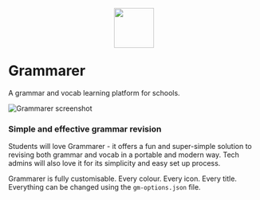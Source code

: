 <p align="center">
<img src="https://image.ibb.co/e1jeGT/icon_800x800.png" width="80" style="margin-bottom:-10px">
<h1>Grammarer</h1>
</p>


A grammar and vocab learning platform for schools.

![Grammarer screenshot](https://image.ibb.co/kzWOAo/frame_chrome_mac.png)

### Simple and effective grammar revision
Students will love Grammarer - it offers a fun and super-simple solution to revising both grammar and vocab in a portable and modern way. Tech admins will also love it for its simplicity and easy set up process.

Grammarer is fully customisable. Every colour. Every icon. Every title. Everything can be changed using the `gm-options.json` file.

###